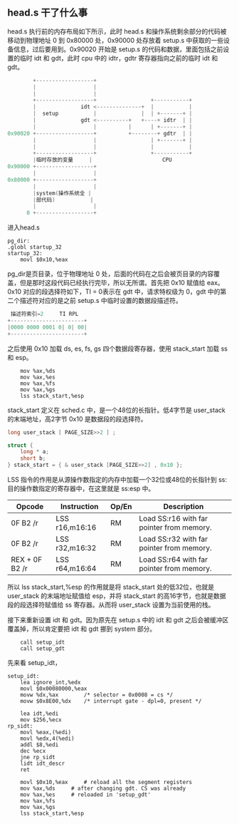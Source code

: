## head.s 干了什么事

head.s 执行前的内存布局如下所示，此时 head.s 和操作系统剩余部分的代码被移动到物理地址 0 到 0x80000 处，0x90000 处存放着 setup.s 中获取的一些设备信息，过后要用到。0x90020 开始是 setup.s 的代码和数据，里面包括之前设置的临时 idt 和 gdt，此时 cpu 中的 idtr，gdtr 寄存器指向之前的临时 idt 和 gdt。

```c
        +------------------+
        |                  |
        |                  |
        +------------------+                 +-----------+
        |              idt <--------------+  |           |
        |  setup           |              |  | +-------+ |
        |              gdt <----------+   +----+ idtr  | |
        |                  |          |      | +-------+ |
0x90020 +------------------+          +--------+ gdtr  | |
        |                  |                 | +-------+ |
        |                  |                 |           |
        +------------------+                 +-----------+
        |临时存放的变量     |                      CPU
0x90000 +------------------+
        |                  |
0x80000 +------------------+
        |                  |
        |system(操作系统全 |
        |部代码)           |
        |                  |
      0 +------------------+

```

进入head.s

```assembly
pg_dir:
.globl startup_32
startup_32:
	movl $0x10,%eax
```

pg_dir是页目录，位于物理地址 0 处，后面的代码在之后会被页目录的内容覆盖，但是那时这段代码已经执行完毕，所以无所谓。首先把 0x10 赋值给 eax。0x10 对应的段选择符如下，TI = 0表示在 gdt 中，请求特权级为 0，gdt 中的第二个描述符对应的是之前 setup.s 中临时设置的数据段描述符。 

```c
 描述符索引=2     TI RPL
+-----------------------+
|0000 0000 0001 0| 0| 00|
+-----------------------+
```

之后使用 0x10 加载 ds, es, fs, gs 四个数据段寄存器，使用 stack_start 加载 ss 和 esp。

```assembly
	mov %ax,%ds
	mov %ax,%es
	mov %ax,%fs
	mov %ax,%gs
	lss stack_start,%esp
```

stack_start 定义在 sched.c 中，是一个48位的长指针。低4字节是 user_stack 的末端地址，高2字节 0x10 是数据段的段选择符。

```c
long user_stack [ PAGE_SIZE>>2 ] ;

struct {
	long * a;
	short b;
} stack_start = { & user_stack [PAGE_SIZE>>2] , 0x10 };
```

LSS 指令的作用是从源操作数指定的内存中加载一个32位或48位的长指针到 ss:目的操作数指定的寄存器中，在这里就是 ss:esp 中。

| Opcode         | Instruction    | Op/En | Description                               |
| -------------- | -------------- | ----- | ----------------------------------------- |
| 0F B2 /r       | LSS r16,m16:16 | RM    | Load SS:r16 with far pointer from memory. |
| 0F B2 /r       | LSS r32,m16:32 | RM    | Load SS:r32 with far pointer from memory. |
| REX + 0F B2 /r | LSS r64,m16:64 | RM    | Load SS:r64 with far pointer from memory. |

所以 lss stack_start,%esp 的作用就是将 stack_start 处的低32位，也就是 user_stack 的末端地址赋值给 esp，并将 stack_start 的高16字节，也就是数据段的段选择符赋值给 ss 寄存器。从而将 user_stack 设置为当前使用的栈。

接下来重新设置 idt 和 gdt。因为原先在 setup.s 中的 idt 和 gdt 之后会被缓冲区覆盖掉，所以肯定要把 idt 和 gdt 挪到 system 部分。

```assembly
	call setup_idt
	call setup_gdt
```

先来看 setup_idt，

```assembly
setup_idt:
	lea ignore_int,%edx
	movl $0x00080000,%eax
	movw %dx,%ax		/* selector = 0x0008 = cs */
	movw $0x8E00,%dx	/* interrupt gate - dpl=0, present */

	lea idt,%edi
	mov $256,%ecx
rp_sidt:
	movl %eax,(%edi)
	movl %edx,4(%edi)
	addl $8,%edi
	dec %ecx
	jne rp_sidt
	lidt idt_descr
	ret
```



```assembly
	movl $0x10,%eax		# reload all the segment registers
	mov %ax,%ds		# after changing gdt. CS was already
	mov %ax,%es		# reloaded in 'setup_gdt'
	mov %ax,%fs
	mov %ax,%gs
	lss stack_start,%esp
```

